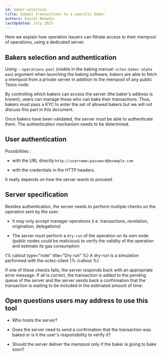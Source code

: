 ```yaml
---
id: baker-selection
title: Submit transactions to a specific baker
authors: Daniel Nomadic
lastUpdated: July 2023
---
```


Here we explain how operation issuers can filtrate access to their mempool of operations, using a dedicated server.

## Bakers selection and authentication

Using `--operations-pool` (visible in the baking manual: `octez-baker-alpha man`) argument when launching the baking software, bakers are able to fetch a mempool from a private server in addition to the mempool of any public Tezos node.

By controlling which bakers can access the server (the baker's address is known), users can manage those who can bake their transactions. Thus, bakers must pass a KYC to enter the set of allowed bakers but we will not discuss this part in this document.

Once bakers have been validated, the server must be able to authenticate them. The authentication mechanism needs to be determined.

## User authentication

Possibilities :

- with the URL directly: ​`http://username:password@example.com`

- with the credentials in the HTTP headers.

It really depends on how the server wants to proceed.

## Server specification

Besides authentication, the server needs to perform multiple checks on the operation sent by the user:

- It may only accept manager operations (i.e. transactions, revelation, origination, delegations)

- The server must perform a `dry-run` of the operation on its own node (public nodes could be malicious) to verify the validity of the operation and estimate its gas consumption

{% callout type="note" title="Dry run" %}
 A dry-run is a simulation performed with the octez-client
{% /callout %}


If one of these checks fails, the server responds back with an appropriate error message. If all is correct, the transaction is added to the pending queue of the server and the server sends back a confirmation that the transaction is waiting to be included in the estimated amount of time.


## Open questions users may address to use this tool

- Who hosts the server?

- Does the server need to send a confirmation that the transaction was baked or is it the user's responsibility to verify it?

- Should the server deliver the mempool only if the baker is going to bake soon?
